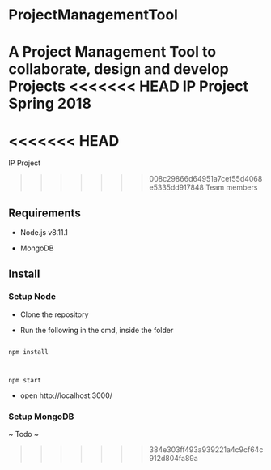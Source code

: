# ProjectManagementTool
A Project Management Tool to collaborate, design and develop Projects
<<<<<<< HEAD
IP Project Spring 2018
=======

<<<<<<< HEAD
=======
IP Project 

>>>>>>> 008c29866d64951a7cef55d4068e5335dd917848
Team members



## Requirements

* Node.js v8.11.1

* MongoDB



## Install



### Setup Node 

* Clone the repository

* Run the following in the cmd, inside the folder
```

npm install



npm start

```

* open http://localhost:3000/



### Setup MongoDB

~ Todo ~
>>>>>>> 384e303ff493a939221a4c9cf64c912d804fa89a
